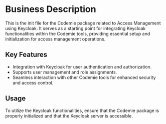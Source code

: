 # Business Description

This is the init file for the Codemie package related to Access Management using Keycloak. It serves as a starting point for integrating Keycloak functionalities within the Codemie tools, providing essential setup and initialization for access management operations.

## Key Features
- Integration with Keycloak for user authentication and authorization.
- Supports user management and role assignments.
- Seamless interaction with other Codemie tools for enhanced security and access control.

## Usage
To utilize the Keycloak functionalities, ensure that the Codemie package is properly initialized and that the Keycloak server is accessible.
